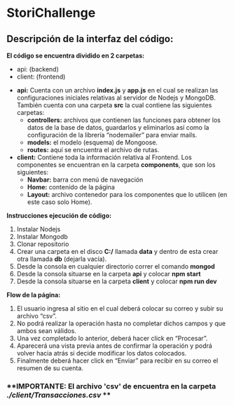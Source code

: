 # **StoriChallenge** 

## Descripción de la interfaz del código: 
**El código se encuentra dividido en 2 carpetas:**
-	api: (backend)
-	client: (frontend)

* **api:** Cuenta con un archivo **index.js** y **app.js** en el cual se realizan las configuraciones iniciales relativas al servidor de Nodejs y MongoDB. 
También cuenta con una carpeta **src** la cual contiene las siguientes carpetas: 
  *  **controllers:** archivos que contienen las funciones para obtener los datos de la base de datos, guardarlos y eliminarlos así como la configuración de la librería “nodemailer” para enviar mails.  
  *  **models:** el modelo (esquema) de Mongoose. 
  *  **routes:** aquí se encuentra el archivo de rutas. 
* **client:** Contiene toda la información relativa al Frontend. Los componentes se encuentran en la carpeta **components**, que son los siguientes: 
  *  **Navbar:** barra con menú de navegación 
  *  **Home:** contenido de la página 
  *  **Layout:** archivo contenedor para los componentes que lo utilicen (en este caso solo Home). 

**Instrucciones ejecución de código:**
1. Instalar Nodejs
2. Instalar Mongodb
3. Clonar repositorio
4. Crear una carpeta en el disco **C:/** llamada **data** y dentro de esta crear otra llamada **db** (dejarla vacía). 
5. Desde la consola en cualquier directorio correr el comando **mongod** 
6. Desde la consola situarse en la carpeta **api** y colocar **npm start** 
7. Desde la consola situarse en la carpeta **client** y colocar **npm run dev**

**Flow de la página:**
1.	El usuario ingresa al sitio en el cual deberá colocar su correo y subir su archivo “csv”.
2.	No podrá realizar la operación hasta no completar dichos campos y que ambos sean válidos.
3.	Una vez completado lo anterior, deberá hacer click en “Procesar”.
4.	Aparecerá una vista previa antes de confirmar la operación y podrá volver hacia atrás si decide modificar los datos colocados.
5.	Finalmente deberá hacer click en “Enviar” para recibir en su correo el resumen de su cuenta.

### **IMPORTANTE: El archivo 'csv' de encuentra en la carpeta *./client/Transacciones.csv* **
